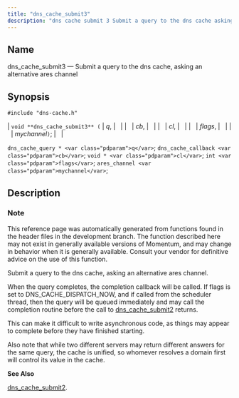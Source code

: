 ```yaml
---
title: "dns_cache_submit3"
description: "dns cache submit 3 Submit a query to the dns cache asking an alternative ares channel void dns cache submit 3 q cb cl flags mychannel dns cache query q dns cache callback cb void cl int flags ares channel mychannel This reference page was automatically generated from functions found..."
---
```


<a name="apis.dns_cache_submit3"></a> 
## Name

dns_cache_submit3 — Submit a query to the dns cache, asking an alternative ares channel

## Synopsis

`#include "dns-cache.h"`

| `void **dns_cache_submit3** (` | <var class="pdparam">q</var>, |   |
|   | <var class="pdparam">cb</var>, |   |
|   | <var class="pdparam">cl</var>, |   |
|   | <var class="pdparam">flags</var>, |   |
|   | <var class="pdparam">mychannel</var>`)`; |   |

`dns_cache_query * <var class="pdparam">q</var>`;
`dns_cache_callback <var class="pdparam">cb</var>`;
`void * <var class="pdparam">cl</var>`;
`int <var class="pdparam">flags</var>`;
`ares_channel <var class="pdparam">mychannel</var>`;<a name="idp50580752"></a> 
## Description

### Note

This reference page was automatically generated from functions found in the header files in the development branch. The function described here may not exist in generally available versions of Momentum, and may change in behavior when it is generally available. Consult your vendor for definitive advice on the use of this function.

Submit a query to the dns cache, asking an alternative ares channel.

When the query completes, the completion callback will be called. If flags is set to DNS_CACHE_DISPATCH_NOW, and if called from the scheduler thread, then the query will be queued immediately and may call the completion routine before the call to [dns_cache_submit2](/momentum/3/3-api/apis-dns-cache-submit-2) returns.

This can make it difficult to write asynchronous code, as things may appear to complete before they have finished starting.

Also note that while two different servers may return different answers for the same query, the cache is unified, so whomever resolves a domain first will control its value in the cache.

**<a name="idp50586128"></a> See Also**

[dns_cache_submit2](/momentum/3/3-api/apis-dns-cache-submit-2).